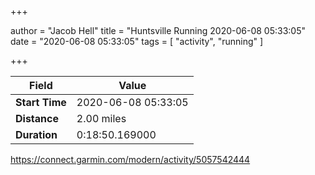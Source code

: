 +++

author = "Jacob Hell"
title = "Huntsville Running 2020-06-08 05:33:05"
date = "2020-06-08 05:33:05"
tags = [
    "activity", "running"
]

+++

<!--more-->

|Field  |Value  |
|--- | --- |
|**Start Time**|2020-06-08 05:33:05|
|**Distance**|2.00 miles|
|**Duration**|0:18:50.169000|

https://connect.garmin.com/modern/activity/5057542444